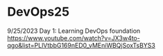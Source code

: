 # DevOps25
9/25/2023
Day 1:
 Learning DevOps foundation
 https://www.youtube.com/watch?v=JX3w4to-qgo&list=PLlVtbbG169nED0_vMEniWBQjSoxTsBYS3
 
